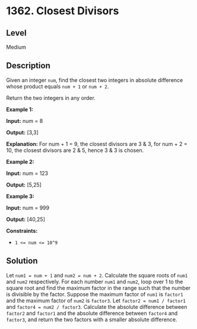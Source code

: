 # 1362. Closest Divisors
## Level
Medium

## Description
Given an integer `num`, find the closest two integers in absolute difference whose product equals `num + 1` or `num + 2`.

Return the two integers in any order.

**Example 1:**

**Input:** num = 8

**Output:** [3,3]

**Explanation:** For num + 1 = 9, the closest divisors are 3 & 3, for num + 2 = 10, the closest divisors are 2 & 5, hence 3 & 3 is chosen.

**Example 2:**

**Input:** num = 123

**Output:** [5,25]

**Example 3:**

**Input:** num = 999

**Output:** [40,25]

**Constraints:**

* `1 <= num <= 10^9`

## Solution
Let `num1 = num + 1` and `num2 = num + 2`. Calculate the square roots of `num1` and `num2` respectively. For each number `num1` and `num2`, loop over 1 to the square root and find the maximum factor in the range such that the number is divisible by the factor. Suppose the maximum factor of `num1` is `factor1` and the maximum factor of `num2` is `factor3`. Let `factor2 = num1 / factor1` and `factor4 = num2 / factor3`. Calculate the absolute difference between `factor2` and `factor1` and the absolute difference between `factor4` and `factor3`, and return the two factors with a smaller absolute difference.
